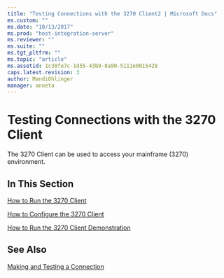 ```yaml
---
title: "Testing Connections with the 3270 Client2 | Microsoft Docs"
ms.custom: ""
ms.date: "10/13/2017"
ms.prod: "host-integration-server"
ms.reviewer: ""
ms.suite: ""
ms.tgt_pltfrm: ""
ms.topic: "article"
ms.assetid: 1c38fe7c-1d55-43b9-8a90-5111e0015428
caps.latest.revision: 3
author: MandiOhlinger
manager: anneta
---
```

# Testing Connections with the 3270 Client
The 3270 Client can be used to access your mainframe (3270) environment.  
  
## In This Section  
 [How to Run the 3270 Client](../core/how-to-run-the-3270-client.md)  
  
 [How to Configure the 3270 Client](../core/how-to-configure-the-3270-client.md)  
  
 [How to Run the 3270 Client Demonstration](../core/how-to-run-the-3270-client-demonstration.md)  
  
## See Also  
 [Making and Testing a Connection](../core/making-and-testing-a-connection.md)